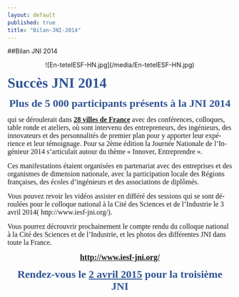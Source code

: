 ```yaml
---
layout: default
published: true
title: "Bilan-JNI-2014"
---
```


##Bilan JNI 2014
<body lang=FR link=blue vlink="#954F72" style='tab-interval:35.4pt'>
<p align=center /p>
![En-teteIESF-HN.jpg](/media/En-teteIESF-HN.jpg)

<div class=WordSection1>
<p class=MsoNormal style='mso-margin-top-alt:auto;mso-margin-bottom-alt:auto;
line-height:normal;mso-outline-level:1;vertical-align:top'><b><span
style='font-size:24.0pt;font-family:"Times New Roman","serif";mso-fareast-font-family:
"Times New Roman";color:#2F5496;mso-themecolor:accent5;mso-themeshade:191;
mso-font-kerning:18.0pt;mso-fareast-language:FR'>Succès JNI 2014</span></b></p>

<p class=MsoNormal align=center style='mso-margin-top-alt:auto;mso-margin-bottom-alt:
auto;text-align:center;line-height:normal;mso-outline-level:2;vertical-align:
top'><b><span style='font-size:18.0pt;font-family:"Times New Roman","serif";
mso-fareast-font-family:"Times New Roman";color:#2F5496;mso-themecolor:accent5;
mso-themeshade:191;mso-fareast-language:FR'>Plus de 5 000 participants présents
à la JNI 2014</span></b></p>

<p class=MsoNormal style='mso-margin-top-alt:auto;mso-margin-bottom-alt:auto;
line-height:normal;vertical-align:top'><span class=GramE><span
style='font-size:12.0pt;font-family:"Times New Roman","serif";mso-fareast-font-family:
"Times New Roman";mso-fareast-language:FR'>qui</span></span><span
style='font-size:12.0pt;font-family:"Times New Roman","serif";mso-fareast-font-family:
"Times New Roman";mso-fareast-language:FR'> se déroulerait dans <b><u>28 villes
de France</u></b> avec des conférences, colloques, table ronde et ateliers, où
sont intervenu des entrepreneurs, des ingénieurs, des innovateurs et des
personnalités de premier plan pour y apporter leur expérience et leur
témoignage. Pour sa 2ème édition la Journée Nationale de l’Ingénieur 2014
s’articulait autour du thème « Innover, Entreprendre ».</span></p>

<p class=MsoNormal style='mso-margin-top-alt:auto;mso-margin-bottom-alt:auto;
line-height:normal;vertical-align:top'><span style='font-size:12.0pt;
font-family:"Times New Roman","serif";mso-fareast-font-family:"Times New Roman";
mso-fareast-language:FR'>Ces manifestations étai<a name="_GoBack"></a>ent
organisées en partenariat avec des entreprises et des organismes de dimension
nationale, avec la participation locale des Régions françaises, des écoles
d’ingénieurs et des associations de diplômés.</span></p>

<p class=MsoNormal style='mso-margin-top-alt:auto;mso-margin-bottom-alt:auto;
line-height:normal;vertical-align:top'><span style='font-size:12.0pt;
font-family:"Times New Roman","serif";mso-fareast-font-family:"Times New Roman";
mso-fareast-language:FR'>Vous pouvez revoir les vidéos assister en différé des
sessions qui se sont déroulées pour le colloque national à la Cité des Sciences
et de l’Industrie le 3 avril 2014<span class=GramE>( </span></span>
<span style='font-size:12.0pt;font-family:"Times New Roman","serif";
mso-fareast-font-family:"Times New Roman";mso-fareast-language:FR'>http://www.iesf-jni.org/</span><span
style='font-size:12.0pt;font-family:"Times New Roman","serif";mso-fareast-font-family:
"Times New Roman";mso-fareast-language:FR'>).</span></p>

<p class=MsoNormal style='mso-margin-top-alt:auto;mso-margin-bottom-alt:auto;
line-height:normal;vertical-align:top'><span style='font-size:12.0pt;
font-family:"Times New Roman","serif";mso-fareast-font-family:"Times New Roman";
mso-fareast-language:FR'>Vous pourrez<span class=SpellE> décrouvrir</span>
prochainement le compte rendu du colloque national à la Cité des Sciences et de
l’Industrie, et les photos des différentes JNI dans toute la France.</span></p>

<p class=MsoNormal align=center style='mso-margin-top-alt:auto;mso-margin-bottom-alt:
auto;text-align:center;line-height:normal;mso-outline-level:3;vertical-align:
top'><a href="http://www.iesf-jni.org/"><b><span style='font-size:13.5pt;
font-family:"Times New Roman","serif";mso-fareast-font-family:"Times New Roman";
mso-fareast-language:FR'>http://www.iesf-jni.org/</span></b></a><b><span
style='font-size:13.5pt;font-family:"Times New Roman","serif";mso-fareast-font-family:
"Times New Roman";mso-fareast-language:FR'></span></b></p>

<p class=MsoNormal align=center style='mso-margin-top-alt:auto;mso-margin-bottom-alt:
auto;text-align:center;line-height:normal;mso-outline-level:2;vertical-align:
top'><b><span style='font-size:18.0pt;font-family:"Times New Roman","serif";
mso-fareast-font-family:"Times New Roman";color:#2F5496;mso-themecolor:accent5;
mso-themeshade:191;mso-fareast-language:FR'>Rendez-vous le <u>2 avril 2015</u>
pour la troisième JNI</span></b></p>

<p class=MsoNormal>&nbsp;</p>

</div>

</body>